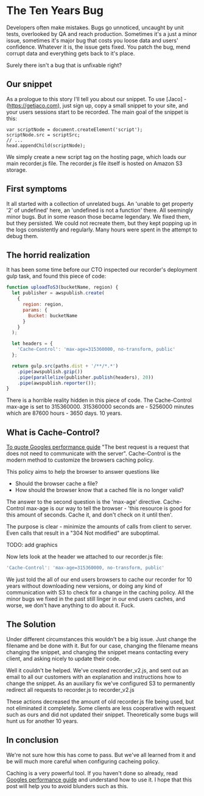 The Ten Years Bug
=========================

Developers often make mistakes. Bugs go unnoticed, uncaught by unit tests, overlooked by QA and reach production. Sometimes it's a just a minor issue, sometimes it's major bug that costs you loose data and users' confidence. Whatever it is, the issue gets fixed. You patch the bug, mend corrupt data and everything gets back to it's place.

Surely there isn't a bug that is unfixable right?

Our snippet
------------
As a prologue to this story I'll tell you about our snippet. To use [Jaco] - (https://getjaco.com), just sign up, copy a small snippet to your site, and your users sessions start to be recorded. The main goal of the snippet is this:

```
var scriptNode = document.createElement('script');
scriptNode.src = scriptSrc;
// ...
head.appendChild(scriptNode);
```
We simply create a new script tag on the hosting page, which loads our main recorder.js file. The recorder.js file itself is hosted on Amazon S3 storage.

First symptoms
------------
It all started with a collection of unrelated bugs. An 'unable to get property '2' of undefined' here, an 'undefined is not a function' there. All seemingly minor bugs. But in some reason those became legendary. We fixed them, but they persisted. We could not recreate them, but they kept popping up in the logs consistently and regularly. Many hours were spent in the attempt to debug them.

The horrid realization
------------
It has been some time before our CTO inspected our recorder's deployment gulp task, and found this piece of code:

```javascript
function uploadToS3(bucketName, region) {
  let publisher = awspublish.create(
    {
      region: region,
      params: {
        Bucket: bucketName
      }
    }
  );

  let headers = {
    'Cache-Control': 'max-age=315360000, no-transform, public'
  };

  return gulp.src(paths.dist + '/**/*.*')
    .pipe(awspublish.gzip())
    .pipe(parallelize(publisher.publish(headers), 20))
    .pipe(awspublish.reporter());
}
```

There is a horrible reality hidden in this piece of code. The Cache-Control max-age is set to 315360000. 315360000 seconds are - 5256000 minutes which are 87600 hours - 3650 days. 10 years.

What is Cache-Control?
------------
[To quote Googles performance guide](https://developers.google.com/web/fundamentals/performance/optimizing-content-efficiency/http-caching#cache-control) "The best request is a request that does not need to communicate with the server". Cache-Control is the modern method to customize the browsers caching policy.

This policy aims to help the browser to answer questions like
* Should the browser cache a file?
* How should the browser know that a cached file is no longer valid?

The answer to the second question is the 'max-age' directive. Cache-Control max-age is our way to tell the browser - 'this resource is good for this amount of seconds. Cache it, and don't check on it until then'.

The purpose is clear - minimize the amounts of calls from client to server. Even calls that result in a "304 Not modified" are suboptimal.

TODO: add graphics

Now lets look at the header we attached to our recorder.js file:

```javascript
'Cache-Control': 'max-age=315360000, no-transform, public'
```

We just told the all of our end users browsers to cache our recorder for 10 years without downloading new versions, or doing any kind of communication with S3 to check for a change in the caching policy. All the minor bugs we fixed in the past still linger in our end users caches, and worse, we don't have anything to do about it. Fuck.

The Solution
-----------
Under different circumstances this wouldn't be a big issue. Just change the filename and be done with it. But for our case, changing the filename means changing the snippet, and changing the snippet means contacting every client, and asking nicely to update their code.

Well it couldn't be helped. We've created recorder_v2.js, and sent out an email to all our customers with an explanation and instructions how to change the snippet. As an auxiliary fix we've configured S3 to permanently redirect all requests to recorder.js to recorder_v2.js

These actions decreased the amount of old recorder.js file being used, but not eliminated it completely. Some clients are less cooperative with request such as ours and did not updated their snippet. Theoretically some bugs will hunt us for another 10 years.

In conclusion
------------
We're not sure how this has come to pass. But we've all learned from it and be will much more careful when configuring cacheing policy.

Caching is a very powerful tool. If you haven't done so already, read [Googles performance guide](https://developers.google.com/web/fundamentals/performance/optimizing-content-efficiency) and understand how to use it. I hope that this post will help you to avoid blunders such as this.
